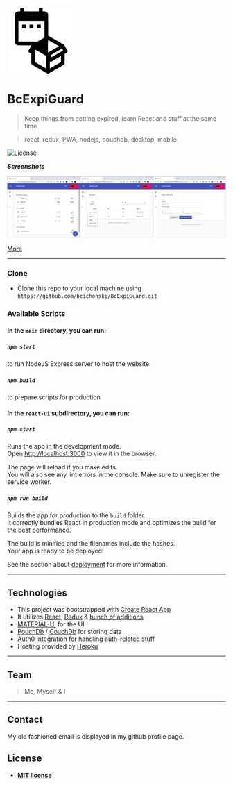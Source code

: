 <a href="https://bcexpiguard.herokuapp.com"><img src="react-ui/public/images/icons/icon-152x152.png?raw=true" title="BcExpiGuard" alt="BcExpiGuard"></a>

# BcExpiGuard

> Keep things from getting expired, learn React and stuff at the same time

> react, redux, PWA, nodejs, pouchdb, desktop, mobile

[![License](http://img.shields.io/:license-mit-blue.svg?style=flat-square)](http://badges.mit-license.org)

***Screenshots***

[![Main page](doc/screenshots/screens.png)](doc/screenshots)

[More](doc/screenshots/)

---

### Clone

- Clone this repo to your local machine using `https://github.com/bcichonski/BcExpiGuard.git`

### Available Scripts

#### In the `main` directory, you can run:

##### `npm start`
to run NodeJS Express server to host the website


##### `npm build`
to prepare scripts for production

#### In the `react-ui` subdirectory, you can run:

##### `npm start`

Runs the app in the development mode.<br />
Open [http://localhost:3000](http://localhost:3000) to view it in the browser.

The page will reload if you make edits.<br />
You will also see any lint errors in the console.
Make sure to unregister the service worker.

##### `npm run build`

Builds the app for production to the `build` folder.<br />
It correctly bundles React in production mode and optimizes the build for the best performance.

The build is minified and the filenames include the hashes.<br />
Your app is ready to be deployed!

See the section about [deployment](https://facebook.github.io/create-react-app/docs/deployment) for more information.

---

## Technologies

* This project was bootstrapped with [Create React App](https://github.com/facebook/create-react-app)
* It utilizes [React](https://reactjs.org/), [Redux](https://redux.js.org) & [bunch of additions](/react-ui/package.json)
* [MATERIAL-UI](https://material-ui.com) for the UI
* [PouchDb](https://pouchdb.com) / [CouchDb](https://couchdb.apache.org/) for storing data
* [Auth0](https://auth0.com) integration for handling auth-related stuff
* Hosting provided by [Heroku](https://www.heroku.com/)

---

## Team

> Me, Myself & I 

---

## Contact

My old fashioned email is displayed in my github profile page.


## License

- **[MIT license](http://opensource.org/licenses/mit-license.php)**